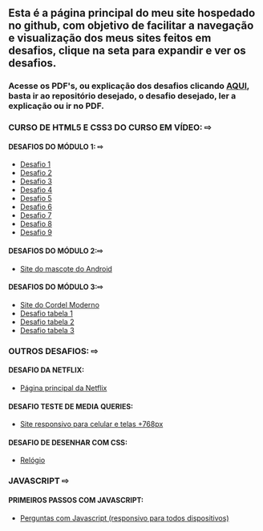 <html lang="pt-br">

<head>
<meta charset="UTF-8">
<meta http-equiv="X-UA-Compatible" content="IE=edge">
<meta name="viewport" content="width=device-width, initial-scale=1.0">
<link rel="stylesheet" href="style.css">
</head>

<body>

<h2><strong>Esta é a página principal do meu site hospedado no github, com objetivo de facilitar a navegação e visualização dos meus sites feitos em desafios, <span id="cor" >clique na seta para expandir e ver os desafios.</span></strong></h2>

<h3>Acesse os PDF's, ou explicação dos desafios clicando <a id="aqui" href="https://github.com/TascaXD" target="_blank">AQUI</a>, basta ir ao repositório desejado, o desafio desejado, ler a explicação ou ir no PDF.</h3>

<h3>CURSO DE HTML5 E CSS3 DO CURSO EM VÍDEO: <span class="menu-icon">⇨</span> </h3> 

<div class="desafios-menu">
<h4>DESAFIOS DO MÓDULO 1: <span class="menu-icon">⇨</span> </h4>

<ul class="desafios-menu">

<a href="https://tascaxd.github.io/modulo-1/DESAFIO%201/desafio1.html" target="_blank">
<li>Desafio 1</li>
</a>

<a href="https://tascaxd.github.io/modulo-1/DESAFIO%202/desafio2.html" target="_blank">
<li>Desafio 2</li>
</a>

<a href="https://tascaxd.github.io/modulo-1/DESAFIO%203/desafio3.html" target="_blank">
<li>Desafio 3</li>
</a>

<a href="https://tascaxd.github.io/modulo-1/DESAFIO%204/desafio4.html" target="_blank">
<li>Desafio 4</li>
</a>

<a href="https://tascaxd.github.io/modulo-1/DESAFIO%205/desafio5.html" target="_blank">
<li>Desafio 5</li>
</a>

<a href="https://tascaxd.github.io/modulo-1/DESAFIO6/desafio6.html" target="_blank">
<li>Desafio 6</li>
</a>
<a href="https://tascaxd.github.io/modulo-1/DESAFIO7/desafio7.html" target="_blank">
<li>Desafio 7</li>
</a>

<a href="https://tascaxd.github.io/modulo-1/DESAFIO8/desafio8.html" target="_blank">
<li>Desafio 8</li>
</a>

<a href="https://tascaxd.github.io/modulo-1/DESAFIO9/desafio9.html" target="_blank">
<li>Desafio 9</li>
</a>

</ul>

<h4>DESAFIOS DO MÓDULO 2:<span class="menu-icon">⇨</span></h4>

<ul class="desafios-menu">

<a href="https://tascaxd.github.io/modulo-2/pagina2.html" target="_blank">
<li>Site do mascote do Android</li>
</a>

</ul>

<h4>DESAFIOS DO MÓDULO 3:<span class="menu-icon">⇨</span></h4>

<ul class="desafios-menu">

<a href="https://tascaxd.github.io/modulo-3/desafio%20cordel/cordel.html" target="_blank">
<li>Site do Cordel Moderno</li>
</a>

<a href="https://tascaxd.github.io/modulo-3/desafio%20tabelas/table.html" target="_blank">
<li>Desafio tabela 1</li>
</a>

<a href="https://tascaxd.github.io/modulo-3/desafio%20tabelas/table2.html" target="_blank">
<li>Desafio tabela 2</li>
</a>

<a href="https://tascaxd.github.io/modulo-3/desafio%20tabelas/table3.html" target="_blank">
<li>Desafio tabela 3</li>
</a>

</ul>

</div>

<h3>OUTROS DESAFIOS:  <span class="menu-icon">⇨</span> </h3> 

<div class="desafios-menu">
<h4>DESAFIO DA NETFLIX:</h4>

<ul>   
<a href="https://tascaxd.github.io/NETFLIX/netflix.html" target="_blank">
<li>Página principal da Netflix</li>
</a>
</ul>

<h4>DESAFIO TESTE DE MEDIA QUERIES:</h4>

<ul>
<a href="https://tascaxd.github.io/desafio-mq/index.html" target="_blank">
<li>Site responsivo para celular e telas +768px</li>
</a>
</ul>

<h4>DESAFIO DE DESENHAR COM CSS:</h4>

<ul>
<a href="https://tascaxd.github.io/projeto-relogio/relogio.html" target="_blank">
<li>Relógio</li>
</a>
</ul>

</div>

<h3>JAVASCRIPT  <span class="menu-icon">⇨</span> </h3> 

<div class="desafios-menu">
    <h4>PRIMEIROS PASSOS COM JAVASCRIPT:</h4>
    <ul>
        <a href="https://tascaxd.github.io/Curso-Javascript/index.html" target="_blank">
        <li>Perguntas com Javascript (responsivo para todos dispositivos)</li>
    </a>
    </ul>
</div>

<script src="script.js"></script>
</body>
</html>

